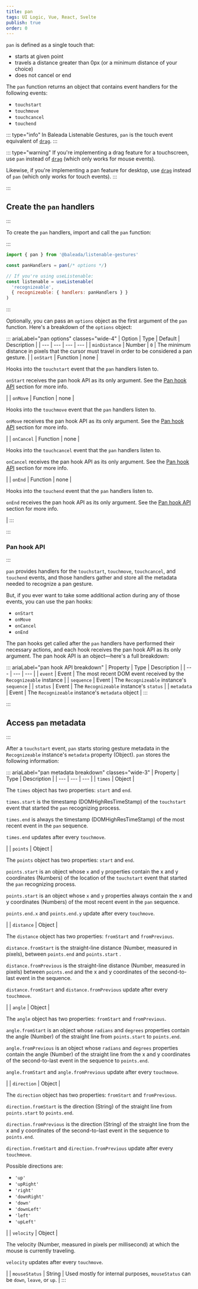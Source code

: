 ```yaml
---
title: pan
tags: UI Logic, Vue, React, Svelte
publish: true
order: 0
---
```


`pan` is defined as a single touch that:
- starts at given point
- travels a distance greater than 0px (or a minimum distance of your choice)
- does not cancel or end

The `pan` function returns an object that contains event handlers for the following events:
- `touchstart`
- `touchmove`
- `touchcancel`
- `touchend`

::: type="info"
In Baleada Listenable Gestures, `pan` is the touch event equivalent of [`drag`](/docs/listenable-gestures/functions/drag).
:::

::: type="warning"
If you're implementing a drag feature for a touchscreen, use `pan` instead of [`drag`](/docs/listenable-gestures/functions/drag) (which only works for mouse events).

Likewise, if you're implementing a pan feature for desktop, use [`drag`](/docs/listenable-gestures/functions/drag) instead of `pan` (which only works for touch events).
:::


:::
## Create the `pan` handlers
:::

To create the `pan` handlers, import and call the `pan` function:

:::
```js
import { pan } from '@baleada/listenable-gestures'

const panHandlers = pan(/* options */)

// If you're using useListenable:
const listenable = useListenable(
  'recognizeable',
  { recognizeable: { handlers: panHandlers } }
)
```
:::

Optionally, you can pass an `options` object as the first argument of the `pan` function. Here's a breakdown of the `options` object:

::: ariaLabel="pan options" classes="wide-4"
| Option | Type | Default | Description |
| --- | --- | --- | --- |
| `minDistance` | Number | `0` | The minimum distance in pixels that the cursor must travel in order to be considered a pan gesture. |
| `onStart` | Function | none | <p>Hooks into the `touchstart` event that the `pan` handlers listen to.</p><p>`onStart` receives the pan hook API as its only argument. See the [Pan hook API](#pan-hook-api) section for more info.</p> |
| `onMove` | Function | none | <p>Hooks into the `touchmove` event that the `pan` handlers listen to.</p><p>`onMove` receives the pan hook API as its only argument. See the [Pan hook API](#pan-hook-api) section for more info.</p> |
| `onCancel` | Function | none |  <p>Hooks into the `touchcancel` event that the `pan` handlers listen to.</p><p>`onCancel` receives the pan hook API as its only argument. See the [Pan hook API](#pan-hook-api) section for more info.</p> |
| `onEnd` | Function | none | <p>Hooks into the `touchend` event that the `pan` handlers listen to.</p><p>`onEnd` receives the pan hook API as its only argument. See the [Pan hook API](#pan-hook-api) section for more info.</p> |
:::


:::
### Pan hook API
:::

`pan` provides handlers for the `touchstart`, `touchmove`, `touchcancel`, and `touchend` events, and those handlers gather and store all the metadata needed to recognize a pan gesture.

But, if you ever want to take some additional action during any of those events, you can use the pan hooks:
- `onStart`
- `onMove`
- `onCancel`
- `onEnd`

The pan hooks get called after the `pan` handlers have performed their necessary actions, and each hook receives the pan hook API as its only argument. The pan hook API is an object—here's a full breakdown:

::: ariaLabel="pan hook API breakdown"
| Property | Type | Description |
| --- | --- | --- |
| `event` | Event | The most recent DOM event received by the `Recognizeable` instance |
| `sequence` | Event | The `Recognizeable` instance's `sequence` |
| `status` | Event | The `Recognizeable` instance's `status` |
| `metadata` | Event | The `Recognizeable` instance's `metadata` object |
:::


:::
## Access `pan` metadata
:::

After a `touchstart` event, `pan` starts storing gesture metadata in the `Recognizeable` instance's `metadata` property \(Object\). `pan` stores the following information:

::: ariaLabel="pan metadata breakdown" classes="wide-3"
| Property | Type | Description |
| --- | --- | --- |
| `times` | Object | <p>The `times`  object has two properties: `start` and `end`.</p><p>`times.start` is the timestamp (DOMHighResTimeStamp) of the `touchstart` event that started the `pan` recognizing process.</p><p>`times.end` is always the timestamp (DOMHighResTimeStamp) of the most recent event in the `pan` sequence.</p><p>`times.end` updates after every `touchmove`.</p> |
| `points` | Object | <p>The `points`  object has two properties: `start` and `end`.</p><p>`points.start` is an object whose `x` and `y` properties contain the x and y coordinates (Numbers) of the location of the `touchstart` event that started the `pan` recognizing process.</p><p>`points.start` is an object whose `x` and `y` properties always contain the x and y coordinates (Numbers) of the most recent event in the `pan` sequence.</p><p>`points.end.x` and `points.end.y` update after every `touchmove`.</p> |
| `distance` | Object | <p>The `distance` object has two properties: `fromStart` and `fromPrevious`.</p><p>`distance.fromStart` is the straight-line distance (Number, measured in pixels), between `points.end` and `points.start` .</p><p>`distance.fromPrevious` is the straight-line distance (Number, measured in pixels) between `points.end` and the x and y coordinates of the second-to-last event in the sequence.</p><p>`distance.fromStart` and `distance.fromPrevious` update after every `touchmove`.</p> |
| `angle` | Object | <p>The `angle` object has two properties: `fromStart` and `fromPrevious`.</p><p>`angle.fromStart` is an object whose `radians` and `degrees` properties contain the angle (Number) of the straight line from `points.start` to `points.end`.</p><p>`angle.fromPrevious` is an object whose `radians` and `degrees` properties contain the angle (Number) of the straight line from the x and y coordinates of the second-to-last event in the sequence to `points.end`.</p><p>`angle.fromStart` and `angle.fromPrevious` update after every `touchmove`.</p> |
| `direction` | Object | <p>The `direction` object has two properties: `fromStart` and `fromPrevious`.</p><p>`direction.fromStart` is the direction (String) of the straight line from `points.start` to `points.end`.</p><p>`direction.fromPrevious` is the direction (String) of the straight line from the x and y coordinates of the second-to-last event in the sequence to `points.end`.</p><p>`direction.fromStart` and `direction.fromPrevious` update after every `touchmove`.</p><p>Possible directions are:</p><ul><li>`'up'`</li><li>`'upRight'`</li><li>`'right'`</li><li>`'downRight'`</li><li>`'down'`</li><li>`'downLeft'`</li><li>`'left'`</li><li>`'upLeft'`</li></ul> |
| `velocity` | Object | <p>The velocity (Number, measured in pixels per millisecond) at which the mouse is currently traveling.</p><p>`velocity` updates after every `touchmove`.</p> |
| `mouseStatus` | String | Used mostly for internal purposes, `mouseStatus` can be `down`, `leave`, or `up`. |
:::